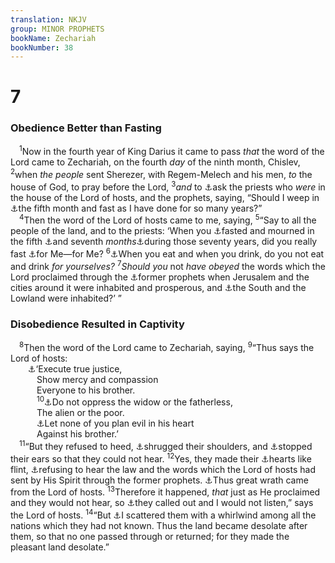 ```yaml
---
translation: NKJV
group: MINOR PROPHETS
bookName: Zechariah 
bookNumber: 38
---
```


<div class="title"><h1>7</h1><h3>Obedience Better than Fasting</h3></div>
<span class="verse xa_7_1"> <sup>1</sup>Now in the fourth year of King Darius it came to pass <i>that</i> the word of the Lord came to Zechariah, on the fourth <i>day</i> of the ninth month, Chislev, </span>
<span class="verse xa_7_2"><sup>2</sup>when <i>the</i> <i>people</i> sent Sherezer, with Regem-Melech and his men, <i>to</i> the house of God, to pray before the Lord, </span>
<span class="verse xa_7_3"><sup>3</sup><i>and</i> to <a data-toggle="tooltip" data-placement="bottom" title="Deut. 17:9; Mal. 2:7">⚓</a>ask the priests who <i>were</i> in the house of the Lord of hosts, and the prophets, saying, “Should I weep in <a data-toggle="tooltip" data-placement="bottom" title="Zech. 8:19">⚓</a>the fifth month and fast as I have done for so many years?”<br/></span>
<span class="verse xa_7_4"> <sup>4</sup>Then the word of the Lord of hosts came to me, saying, </span>
<span class="verse xa_7_5"><sup>5</sup>“Say to all the people of the land, and to the priests: ‘When you <a data-toggle="tooltip" data-placement="bottom" title="(Is. 58:1–9)">⚓</a>fasted and mourned in the fifth <a data-toggle="tooltip" data-placement="bottom" title="Jer. 41:1">⚓</a>and seventh <i>months</i><a data-toggle="tooltip" data-placement="bottom" title="Zech. 1:12">⚓</a>during those seventy years, did you really fast <a data-toggle="tooltip" data-placement="bottom" title="(Rom. 14:6)">⚓</a>for Me—for Me? </span>
<span class="verse xa_7_6"><sup>6</sup><a data-toggle="tooltip" data-placement="bottom" title="Deut. 12:7; 14:26; 1 Chr. 29:22">⚓</a>When you eat and when you drink, do you not eat and drink <i>for</i> <i>yourselves?</i></span>
<span class="verse xa_7_7"><sup>7</sup><i>Should</i> <i>you</i> not <i>have</i> <i>obeyed</i> the words which the Lord proclaimed through the <a data-toggle="tooltip" data-placement="bottom" title="Is. 1:16–20; Jer. 7:5, 23; Zech. 1:4">⚓</a>former prophets when Jerusalem and the cities around it were inhabited and prosperous, and <a data-toggle="tooltip" data-placement="bottom" title="Jer. 17:26">⚓</a>the South and the Lowland were inhabited?’ ”<br/></span>
<div class="title"><h3>Disobedience Resulted in Captivity</h3></div>
<span class="verse xa_7_8"> <sup>8</sup>Then the word of the Lord came to Zechariah, saying, </span>
<span class="verse xa_7_9"><sup>9</sup>“Thus says the Lord of hosts:<br/>  <a data-toggle="tooltip" data-placement="bottom" title="Is. 58:6, 7; Jer. 7:28">⚓</a>‘Execute true justice,<br/>   Show mercy and compassion<br/>   Everyone to his brother.<br/></span>
<span class="verse xa_7_10">   <sup>10</sup><a data-toggle="tooltip" data-placement="bottom" title="Ex. 22:22; Ps. 72:4; Is. 1:17; Jer. 5:28">⚓</a>Do not oppress the widow or the fatherless,<br/>   The alien or the poor.<br/>   <a data-toggle="tooltip" data-placement="bottom" title="Ps. 36:4; Ezek. 38:10; 45:9; Mic. 2:1; Zech. 8:16, 17">⚓</a>Let none of you plan evil in his heart<br/>   Against his brother.’<br/></span>
<span class="verse xa_7_11"> <sup>11</sup>“But they refused to heed, <a data-toggle="tooltip" data-placement="bottom" title="Neh. 9:29">⚓</a>shrugged their shoulders, and <a data-toggle="tooltip" data-placement="bottom" title="Jer. 17:23; Acts 7:57">⚓</a>stopped their ears so that they could not hear. </span>
<span class="verse xa_7_12"><sup>12</sup>Yes, they made their <a data-toggle="tooltip" data-placement="bottom" title="Ezek. 11:19">⚓</a>hearts like flint, <a data-toggle="tooltip" data-placement="bottom" title="Neh. 9:29, 30">⚓</a>refusing to hear the law and the words which the Lord of hosts had sent by His Spirit through the former prophets. <a data-toggle="tooltip" data-placement="bottom" title="2 Chr. 36:16; Dan. 9:11, 12">⚓</a>Thus great wrath came from the Lord of hosts. </span>
<span class="verse xa_7_13"><sup>13</sup>Therefore it happened, <i>that</i> just as He proclaimed and they would not hear, so <a data-toggle="tooltip" data-placement="bottom" title="Prov. 1:24–28; Is. 1:15; Jer. 11:11; Mic. 3:4">⚓</a>they called out and I would not listen,” says the Lord of hosts. </span>
<span class="verse xa_7_14"><sup>14</sup>“But <a data-toggle="tooltip" data-placement="bottom" title="Lev. 26:33; Deut. 4:27; 28:64; Neh. 1:8">⚓</a>I scattered them with a whirlwind among all the nations which they had not known. Thus the land became desolate after them, so that no one passed through or returned; for they made the pleasant land desolate.”<br/></span>

